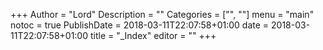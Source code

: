 +++
Author = "Lord"
Description = ""
Categories = ["", ""]
menu = "main"
notoc = true
PublishDate = 2018-03-11T22:07:58+01:00
date = 2018-03-11T22:07:58+01:00
title = "_Index"
editor = ""
+++
